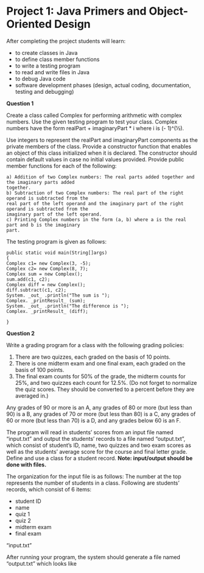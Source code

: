 # Project 1: Java Primers and Object-Oriented Design

After completing the project students will learn:
* to create classes in Java
* to define class member functions
* to write a testing program
* to read and write files in Java
* to debug Java code
* software development phases (design, actual coding, documentation, testing and debugging)

**Question 1**

Create a class called Complex for performing arithmetic with complex numbers. Use the given testing
program to test your class. Complex numbers have the form realPart + imaginaryPart * i where i is (-
1)^(½).

Use integers to represent the realPart and imaginaryPart components as the private members of the
class. Provide a constructor function that enables an object of this class initialized when it is declared.
The constructor should contain default values in case no initial values provided. Provide public member
functions for each of the following:

```
a) Addition of two Complex numbers: The real parts added together and the imaginary parts added
together.
b) Subtraction of two Complex numbers: The real part of the right operand is subtracted from the
real part of the left operand and the imaginary part of the right operand is subtracted from the
imaginary part of the left operand.
c) Printing Complex numbers in the form (a, b) where a is the real part and b is the imaginary
part.
```
The testing program is given as follows:

```
public static void main(String[]args)
{
Complex c1= new Complex(3, -5);
Complex c2= new Complex(8, 7);
Complex sum = new Complex();
sum.add(c1, c2);
Complex diff = new Complex();
diff.subtract(c1, c2);
System. _out_ .println("The sum is ");
Complex. _printResult_ (sum);
System. _out_ .println("The difference is ");
Complex. _printResult_ (diff);

}
```

**Question 2**

Write a grading program for a class with the following grading policies:

1. There are two quizzes, each graded on the basis of 10 points.
2. There is one midterm exam and one final exam, each graded on the basis of 100 points.
3. The final exam counts for 50% of the grade, the midterm counts for 25%, and two quizzes each
    count for 12.5%. (Do not forget to normalize the quiz scores. They should be converted to a
    percent before they are averaged in.)

Any grades of 90 or more is an A, any grades of 80 or more (but less than 90) is a B, any grades of 70 or
more (but less than 80) is a C, any grades of 60 or more (but less than 70) is a D, and any grades below
60 is an F.

The program will read in students’ scores from an input file named “input.txt” and output the students’
records to a file named “output.txt”, which consist of student’s ID, name, two quizzes and two exam
scores as well as the students’ average score for the course and final letter grade. Define and use a class
for a student record. **Note: input/output should be done with files.**

The organization for the input file is as follows: The number at the top represents the number of
students in a class. Following are students’ records, which consist of 6 items:

* student ID
* name
* quiz 1
* quiz 2
* midterm exam
* final exam

“input.txt”


After running your program, the system should generate a file named “output.txt” which looks like
